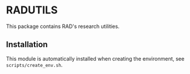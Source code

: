 # RADUTILS

This package contains RAD's research utilities.

## Installation

This module is automatically installed when creating the environment, see `scripts/create_env.sh`.
